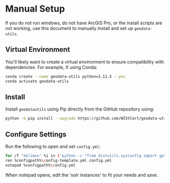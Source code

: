 # Manual Setup

If you do not run windows, do not have ArcGIS Pro, or the install scripts are not working, use this document to manually install and set up `geodata-utils`.

## Virtual Environment

You'll likely want to create a virtual environment to ensure compatibility with dependencies. For example, if using Conda:

```bash
conda create --name geodata-utils python=3.11.5 --yes
conda activate geodata-utils
```

## Install

Install `geodatautils` using Pip directly from the GitHub repository using:

```bash
python -m pip install --upgrade https://github.com/WIStCart/geodata-utils/archive/main.tar.gz
```

## Configure Settings

Run the following to open and set `config.yml`:

```bash
for /f "delims=" %i in ('python -c "from distutils.sysconfig import get_python_lib; from os.path import join; print(join(get_python_lib(),'geodatautils','config'))"') do set configpath=%i
ren %configpath%\config-template.yml config.yml
notepad %configpath%\config.yml
```

When notepad opens, edit the 'solr instances' to fit your needs and save.